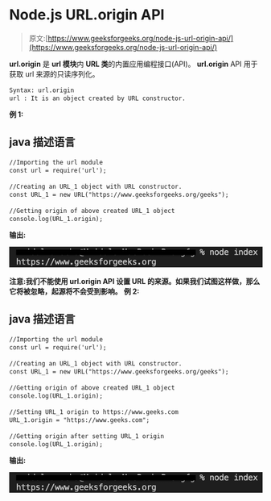 # Node.js URL.origin API

> 原文:[https://www.geeksforgeeks.org/node-js-url-origin-api/](https://www.geeksforgeeks.org/node-js-url-origin-api/)

**url.origin** 是 **url 模块**内 **URL 类**的内置应用编程接口(API)。
**url.origin** API 用于获取 url 来源的只读序列化。

```
Syntax: url.origin
url : It is an object created by URL constructor.
```

**例 1:**

## java 描述语言

```
//Importing the url module
const url = require('url');

//Creating an URL_1 object with URL constructor.
const URL_1 = new URL("https://www.geeksforgeeks.org/geeks");

//Getting origin of above created URL_1 object
console.log(URL_1.origin);
```

**输出:**

![](img/507a219eeeb8ea79f85587aeedc7b7fb.png)

**注意:我们不能使用 url.origin API 设置 URL 的来源。如果我们试图这样做，那么它将被忽略，起源将不会受到影响。**
**例 2:**

## java 描述语言

```
//Importing the url module
const url = require('url');

//Creating an URL_1 object with URL constructor.
const URL_1 = new URL("https://www.geeksforgeeks.org/geeks");

//Getting origin of above created URL_1 object
console.log(URL_1.origin);

//Setting URL_1 origin to https://www.geeks.com
URL_1.origin = "https://www.geeks.com";

//Getting origin after setting URL_1 origin
console.log(URL_1.origin);
```

**输出:**

![](img/507a219eeeb8ea79f85587aeedc7b7fb.png)